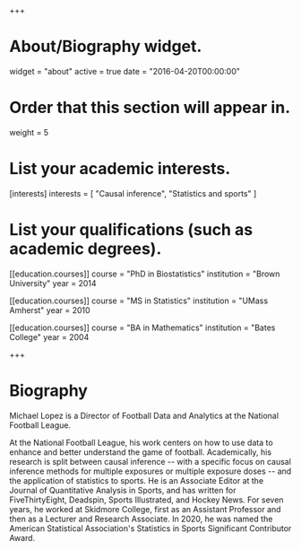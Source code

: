 +++
# About/Biography widget.
widget = "about"
active = true
date = "2016-04-20T00:00:00"

# Order that this section will appear in.
weight = 5

# List your academic interests.
[interests]
  interests = [
    "Causal inference",
    "Statistics and sports"
  ]

# List your qualifications (such as academic degrees).
[[education.courses]]
  course = "PhD in Biostatistics"
  institution = "Brown University"
  year = 2014

[[education.courses]]
  course = "MS in Statistics"
  institution = "UMass Amherst"
  year = 2010

[[education.courses]]
  course = "BA in Mathematics"
  institution = "Bates College"
  year = 2004
 
+++

# Biography

Michael Lopez is a Director of Football Data and Analytics at the National Football League. 

At the National Football League, his work centers on how to use data to enhance and better understand the game of football. Academically, his research is split between causal inference -- with a specific focus on causal inference methods for multiple exposures or multiple exposure doses -- and the application of statistics to sports. He is an Associate Editor at the Journal of Quantitative Analysis in Sports, and has written for FiveThirtyEight, Deadspin, Sports Illustrated, and Hockey News. For seven years, he worked at Skidmore College, first as an Assistant Professor and then as a Lecturer and Research Associate. In 2020, he was named the American Statistical Association's Statistics in Sports Significant Contributor Award. 
